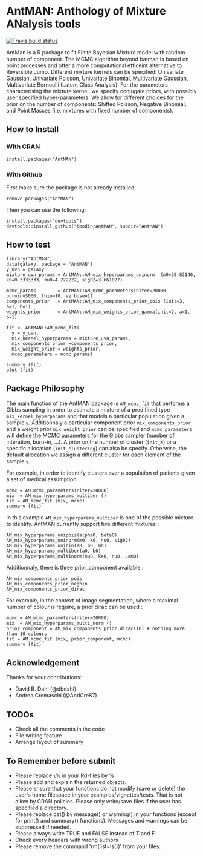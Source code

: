 # AntMAN: Anthology of Mixture ANalysis tools

[![Travis build status](https://travis-ci.org/bbodin/AntMAN.svg?branch=master)](https://travis-ci.org/bbodin/AntMAN)

 AntMan is a R package to fit Finite Bayesian Mixture model with random number of component. The MCMC algorithm beyond batman is based on point processes and offer a more computational efficeint alternative to Reversible Jump. Different mixture kernels can be specified: Univariate Gaussian, Univariate Poisson, Univariate Binomial, Multivariate Gaussian, Multivariate Bernoulli (Latent Class Analysis). For the parameters characterising the mixture kernel, we specify conjugate priors, with possibly user specified hyper-parameters. We allow for different choices for the prior on the number of components: Shifted Poisson, Negative Binomial, and Point Masses (i.e. mixtures with fixed number of components).

## How to Install 

### With CRAN 

```
install.packages("AntMAN")
```

### With Github 

First make sure the package is not already installed.

```
remove.packages("AntMAN")
```

Then you can use the following:

```
install.packages("devtools")
devtools::install_github("bbodin/AntMAN", subdir="AntMAN")
```




## How to test

```
library("AntMAN")
data(galaxy, package = "AntMAN")
y_uvn = galaxy
mixture_uvn_params = AntMAN::AM_mix_hyperparams_uninorm  (m0=20.83146, k0=0.3333333, nu0=4.222222, sig02=3.661027)

mcmc_params        = AntMAN::AM_mcmc_parameters(niter=20000, burnin=5000, thin=10, verbose=1)
components_prior   = AntMAN::AM_mix_components_prior_pois (init=3,  a=1, b=1) 
weights_prior      = AntMAN::AM_mix_weights_prior_gamma(init=2, a=1, b=1)

fit <- AntMAN::AM_mcmc_fit(
  y = y_uvn,
  mix_kernel_hyperparams = mixture_uvn_params,
  mix_components_prior =components_prior,
  mix_weight_prior = weights_prior,
  mcmc_parameters = mcmc_params)

summary (fit)
plot (fit)
```

## Package Philosophy



The main function of the AntMAN package is ```AM_mcmc_fit``` that performs a Gibbs sampling in order to estimate a mixture of a predifined type ```mix_kernel_hyperparams``` and that models a particular population given a sample ```y```.
Additionnaly a particular component prior ```mix_components_prior``` and a weight prior ```mix_weight_prior``` can be specified and ```mcmc_parameters``` will define the MCMC parameters for the Gibbs sampler (number of interation, burn-in, ...).
A prior on the number of cluster (```init_K```) or a specific allocation (```init_clustering```) can also be specify. Otherwise, the default allocation we assign a different cluster for each element of the sample ```y```. 

For example, in order to identify clusters over a population of patients given a set of medical assumption:

```
mcmc = AM_mcmc_parameters(niter=20000)
mix  = AM_mix_hyperparams_multiber ()
fit = AM_mcmc_fit (mix, mcmc)
summary (fit)
```

In this example ```AM_mix_hyperparams_multiber``` is one of the possible mixture to identify. AntMAN currently support five different mixtures :

```
AM_mix_hyperparams_unipois(alpha0, beta0) 
AM_mix_hyperparams_uninorm(m0, k0, nu0, sig02) 
AM_mix_hyperparams_unibin(a0, b0, mb) 
AM_mix_hyperparams_multiber(a0, b0) 
AM_mix_hyperparams_multinorm(mu0, ka0, nu0, Lam0) 
```

Additionnaly, there is three prior_component available :

```
AM_mix_components_prior_pois
AM_mix_components_prior_negbin
AM_mix_components_prior_dirac
```

For example, in the context of image segmentation, where a maximal number of colour is require, a prior dirac can be used :

```
mcmc = AM_mcmc_parameters(niter=20000)
mix  = AM_mix_hyperparams_multi_norm ()
prior_component = AM_mix_components_prior_dirac(10) # nothing more than 10 colours
fit = AM_mcmc_fit (mix, prior_component, mcmc)
summary (fit)
```

## Acknowledgement 

Thanks for your contributions:
 - David B. Dahl (@dbdahl)
 - Andrea Cremaschi (@AndCre87)

## TODOs

  - Check all the comments in the code
  - File writing feature
  - Arrange layout of summary

## To Remember before submit

  - Please replace \\\% in your Rd-files by \%.
  - Please add and explain the returned objects.
  - Please ensure that your functions do not modify (save or delete) the
user's home filespace in your examples/vignettes/tests. That is not
allow by CRAN policies. Please only write/save files if the user has
specified a directory.
  - Please replace cat() by message() or warning() in your functions (except
for print() and summary() functions). Messages and warnings can be
suppressed if needed.
  - Please always write TRUE and FALSE instead of T and F.
  - Check every headers with wrong authors
  - Please remove the command 'rm(list=ls())' from your files.

